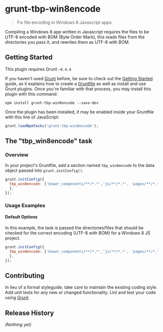 # grunt-tbp-win8encode

> Fix file encoding in Windows 8 Javascript apps.

Compiling a Windows 8 app written in Javascript requires the files to be UTF-8 encoded with BOM (Byte Order Mark), this reads files from the directories you pass it, and rewrites them as UTF-8 with BOM.   
   

## Getting Started
This plugin requires Grunt `~0.4.4`

If you haven't used [Grunt](http://gruntjs.com/) before, be sure to check out the [Getting Started](http://gruntjs.com/getting-started) guide, as it explains how to create a [Gruntfile](http://gruntjs.com/sample-gruntfile) as well as install and use Grunt plugins. Once you're familiar with that process, you may install this plugin with this command:

```shell
npm install grunt-tbp-win8encode --save-dev
```

Once the plugin has been installed, it may be enabled inside your Gruntfile with this line of JavaScript:

```js
grunt.loadNpmTasks('grunt-tbp-win8encode');
```

## The "tbp_win8encode" task

### Overview
In your project's Gruntfile, add a section named `tbp_win8encode` to the data object passed into `grunt.initConfig()`.

```js
grunt.initConfig({
  tbp_win8encode: ['bower_components/**/*.*','js/**/*.*', 'pages/**/*.*']
  },
});
```

### Usage Examples

#### Default Options
In this example, the task is passed the directories/files that should be checked for the correct encoding (UTF-8 with BOM) for a Windows 8 JS project.

```js
grunt.initConfig({
  tbp_win8encode: ['bower_components/**/*.*','js/**/*.*', 'pages/**/*.*']
  },
});
```

## Contributing
In lieu of a formal styleguide, take care to maintain the existing coding style. Add unit tests for any new or changed functionality. Lint and test your code using [Grunt](http://gruntjs.com/).

## Release History
_(Nothing yet)_
